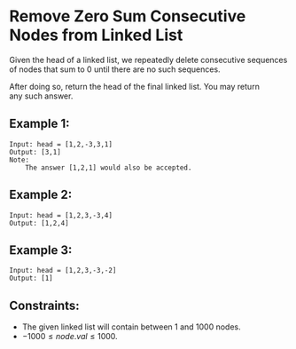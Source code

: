# Remove Zero Sum Consecutive Nodes from Linked List

Given the head of a linked list, we repeatedly delete consecutive sequences  
of nodes that sum to 0 until there are no such sequences.

After doing so, return the head of the final linked list.  You may return  
any such answer.

 

## Example 1:

    Input: head = [1,2,-3,3,1]
    Output: [3,1]
    Note: 
        The answer [1,2,1] would also be accepted.

## Example 2:

    Input: head = [1,2,3,-3,4]
    Output: [1,2,4]
    
## Example 3:

    Input: head = [1,2,3,-3,-2]
    Output: [1]
    
 

## Constraints:

* The given linked list will contain between 1 and 1000 nodes.
* $-1000 \le node.val \le 1000$.

